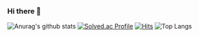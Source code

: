 ### Hi there 👋
![Anurag's github stats](https://github-readme-stats.vercel.app/api?username=Youkwangchae&show_icons=true)
[![Solved.ac Profile](http://mazassumnida.wtf/api/v2/generate_badge?boj=gc9612)](https://solved.ac/gc9612/)
[![Hits](https://hits.seeyoufarm.com/api/count/incr/badge.svg?url=https%3A%2F%2Fgithub.com%2FYoukwangchae&count_bg=%2379C83D&title_bg=%23555555&icon=&icon_color=%23E7E7E7&title=hits&edge_flat=false)](https://hits.seeyoufarm.com)
![Top Langs](https://github-readme-stats.vercel.app/api/top-langs/?username=Youkwangchae&hide=C,ShaderLab,ASP.NET,Mathematica,HLSL,GLSL)
